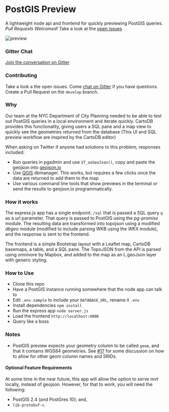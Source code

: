 # PostGIS Preview

A lightweight node api and frontend for quickly previewing PostGIS queries. _Pull Requests Welcomed!_ Take a look at the [open issues](https://github.com/chriswhong/postgis-preview/issues)

![preview](https://cloud.githubusercontent.com/assets/1833820/14897977/7e8088cc-0d52-11e6-9c0e-b56f3b2af954.gif)

### Gitter Chat

[Join the conversation on Gitter](https://gitter.im/postgis-preview/Lobby#)

### Contributing

Take a look a the open issues. Come [chat on Gitter](<(https://gitter.im/postgis-preview/Lobby#)>) if you have questions. Create a Pull Request on the `develop` branch.

### Why

Our team at the NYC Department of City Planning needed to be able to test out PostGIS queries in a local environment and iterate quickly. CartoDB provides this functionality, giving users a SQL pane and a map view to quickly see the geometries returned from the database (This UI and SQL preview workflow are inspired by the CartoDB editor)

When asking on Twitter if anyone had solutions to this problem, responses included:

- Run queries in pgadmin and use `ST_asGeoJson()`, copy and paste the geojson into [geojson.io](http://www.geojson.io)
- Use [QGIS](http://www.qgis.org/en/site/) dbmanager. This works, but requires a few clicks once the data are returned to add them to the map.
- Use various command line tools that show previews in the terminal or send the results to geojson.io programmatically.

### How it works

The express.js app has a single endpoint: `/sql` that is passed a SQL query `q` as a url parameter. That query is passed to PostGIS using the _pg-promise_ module. The resulting data are transformed into topojson using a modified _dbgeo_ module (modified to include parsing WKB using the _WKX_ module), and the response is sent to the frontend.

The frontend is a simple Bootstrap layout with a Leaflet map, CartoDB basemaps, a table, and a SQL pane. The TopoJSON from the API is parsed using _omnivore_ by Mapbox, and added to the map as an L.geoJson layer with generic styling.

### How to Use

- Clone this repo
- Have a PostGIS instance running somewhere that the node app can talk to
- Edit `.env.sample` to include your `DATABASE_URL`, rename it `.env`
- Install dependencies `npm install`
- Run the express app `node server.js`
- Load the frontend `http://localhost:4000`
- Query like a boss

### Notes

- PostGIS preview expects your geometry column to be called `geom`, and that it contains WGS84 geometries. See [#17](https://github.com/chriswhong/postgis-preview/pull/17) for some discussion on how to allow for other geom column names and SRIDs.

#### Optional Feature Requirements

At some time in the near future, this app will allow the option to serve mvt locally, instead of geojson. However, for that to work, you will need the following:

- PostGIS 2.4 (and PostGres 10); and,
- `lib-protobuf-c`.
